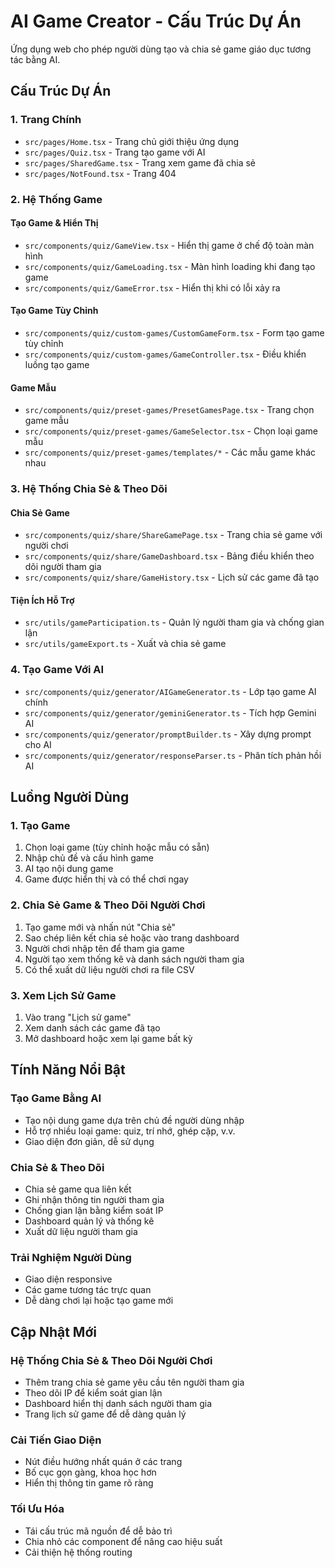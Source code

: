 
# AI Game Creator - Cấu Trúc Dự Án

Ứng dụng web cho phép người dùng tạo và chia sẻ game giáo dục tương tác bằng AI.

## Cấu Trúc Dự Án

### 1. Trang Chính
- `src/pages/Home.tsx` - Trang chủ giới thiệu ứng dụng
- `src/pages/Quiz.tsx` - Trang tạo game với AI
- `src/pages/SharedGame.tsx` - Trang xem game đã chia sẻ
- `src/pages/NotFound.tsx` - Trang 404

### 2. Hệ Thống Game
#### Tạo Game & Hiển Thị
- `src/components/quiz/GameView.tsx` - Hiển thị game ở chế độ toàn màn hình
- `src/components/quiz/GameLoading.tsx` - Màn hình loading khi đang tạo game
- `src/components/quiz/GameError.tsx` - Hiển thị khi có lỗi xảy ra

#### Tạo Game Tùy Chỉnh
- `src/components/quiz/custom-games/CustomGameForm.tsx` - Form tạo game tùy chỉnh
- `src/components/quiz/custom-games/GameController.tsx` - Điều khiển luồng tạo game

#### Game Mẫu
- `src/components/quiz/preset-games/PresetGamesPage.tsx` - Trang chọn game mẫu
- `src/components/quiz/preset-games/GameSelector.tsx` - Chọn loại game mẫu
- `src/components/quiz/preset-games/templates/*` - Các mẫu game khác nhau

### 3. Hệ Thống Chia Sẻ & Theo Dõi
#### Chia Sẻ Game
- `src/components/quiz/share/ShareGamePage.tsx` - Trang chia sẻ game với người chơi
- `src/components/quiz/share/GameDashboard.tsx` - Bảng điều khiển theo dõi người tham gia
- `src/components/quiz/share/GameHistory.tsx` - Lịch sử các game đã tạo

#### Tiện Ích Hỗ Trợ
- `src/utils/gameParticipation.ts` - Quản lý người tham gia và chống gian lận
- `src/utils/gameExport.ts` - Xuất và chia sẻ game

### 4. Tạo Game Với AI
- `src/components/quiz/generator/AIGameGenerator.ts` - Lớp tạo game AI chính
- `src/components/quiz/generator/geminiGenerator.ts` - Tích hợp Gemini AI
- `src/components/quiz/generator/promptBuilder.ts` - Xây dựng prompt cho AI
- `src/components/quiz/generator/responseParser.ts` - Phân tích phản hồi AI

## Luồng Người Dùng

### 1. Tạo Game
1. Chọn loại game (tùy chỉnh hoặc mẫu có sẵn)
2. Nhập chủ đề và cấu hình game
3. AI tạo nội dung game
4. Game được hiển thị và có thể chơi ngay

### 2. Chia Sẻ Game & Theo Dõi Người Chơi
1. Tạo game mới và nhấn nút "Chia sẻ"
2. Sao chép liên kết chia sẻ hoặc vào trang dashboard
3. Người chơi nhập tên để tham gia game
4. Người tạo xem thống kê và danh sách người tham gia
5. Có thể xuất dữ liệu người chơi ra file CSV

### 3. Xem Lịch Sử Game
1. Vào trang "Lịch sử game"
2. Xem danh sách các game đã tạo
3. Mở dashboard hoặc xem lại game bất kỳ

## Tính Năng Nổi Bật

### Tạo Game Bằng AI
- Tạo nội dung game dựa trên chủ đề người dùng nhập
- Hỗ trợ nhiều loại game: quiz, trí nhớ, ghép cặp, v.v.
- Giao diện đơn giản, dễ sử dụng

### Chia Sẻ & Theo Dõi
- Chia sẻ game qua liên kết
- Ghi nhận thông tin người tham gia
- Chống gian lận bằng kiểm soát IP
- Dashboard quản lý và thống kê
- Xuất dữ liệu người tham gia

### Trải Nghiệm Người Dùng
- Giao diện responsive
- Các game tương tác trực quan
- Dễ dàng chơi lại hoặc tạo game mới

## Cập Nhật Mới

### Hệ Thống Chia Sẻ & Theo Dõi Người Chơi
- Thêm trang chia sẻ game yêu cầu tên người tham gia
- Theo dõi IP để kiểm soát gian lận
- Dashboard hiển thị danh sách người tham gia
- Trang lịch sử game để dễ dàng quản lý

### Cải Tiến Giao Diện
- Nút điều hướng nhất quán ở các trang
- Bố cục gọn gàng, khoa học hơn
- Hiển thị thông tin game rõ ràng

### Tối Ưu Hóa
- Tái cấu trúc mã nguồn để dễ bảo trì
- Chia nhỏ các component để nâng cao hiệu suất
- Cải thiện hệ thống routing
